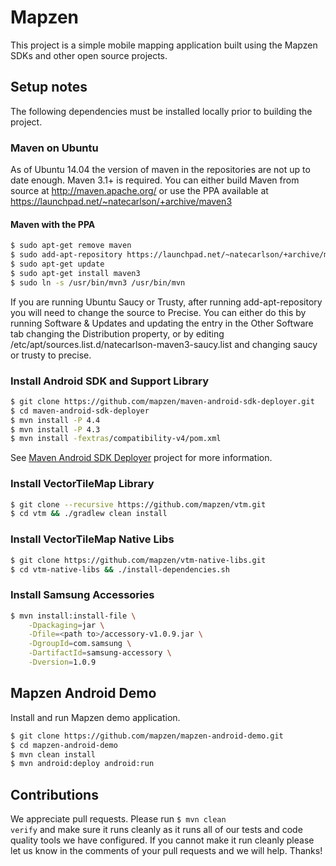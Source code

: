 # Mapzen

This project is a simple mobile mapping application built using the Mapzen SDKs and other open source projects. 


## Setup notes

The following dependencies must be installed locally prior to building the project.

### Maven on Ubuntu
As of Ubuntu 14.04 the version of maven in the repositories are not up to date enough. Maven 3.1+ is required. You can either build Maven from source at http://maven.apache.org/ or use the PPA available at https://launchpad.net/~natecarlson/+archive/maven3

#### Maven with the PPA
```bash
$ sudo apt-get remove maven
$ sudo add-apt-repository https://launchpad.net/~natecarlson/+archive/maven3
$ sudo apt-get update
$ sudo apt-get install maven3
$ sudo ln -s /usr/bin/mvn3 /usr/bin/mvn
```

If you are running Ubuntu Saucy or Trusty, after running add-apt-repository you will need to change the source to Precise. You can either do this by running Software & Updates and updating the entry in the Other Software tab changing the Distribution property, or by editing /etc/apt/sources.list.d/natecarlson-maven3-saucy.list and changing saucy or trusty to precise.

### Install Android SDK and Support Library

```bash
$ git clone https://github.com/mapzen/maven-android-sdk-deployer.git
$ cd maven-android-sdk-deployer
$ mvn install -P 4.4
$ mvn install -P 4.3
$ mvn install -fextras/compatibility-v4/pom.xml
```

See [Maven Android SDK Deployer](https://github.com/mosabua/maven-android-sdk-deployer) project for more information.

### Install VectorTileMap Library

```bash
$ git clone --recursive https://github.com/mapzen/vtm.git
$ cd vtm && ./gradlew clean install
```

### Install VectorTileMap Native Libs

```bash
$ git clone https://github.com/mapzen/vtm-native-libs.git
$ cd vtm-native-libs && ./install-dependencies.sh
```

### Install Samsung Accessories

```bash
$ mvn install:install-file \
    -Dpackaging=jar \
    -Dfile=<path to>/accessory-v1.0.9.jar \
    -DgroupId=com.samsung \
    -DartifactId=samsung-accessory \
    -Dversion=1.0.9
```

## Mapzen Android Demo

Install and run Mapzen demo application.

```bash
$ git clone https://github.com/mapzen/mapzen-android-demo.git
$ cd mapzen-android-demo
$ mvn clean install
$ mvn android:deploy android:run
```

## Contributions
We appreciate pull requests. Please run <code>$ mvn clean verify</code>
and make sure it runs cleanly as it runs all of our tests and code quality tools 
we have configured. If you cannot make it run cleanly please let us know in the
comments of your pull requests and we will help. Thanks!
